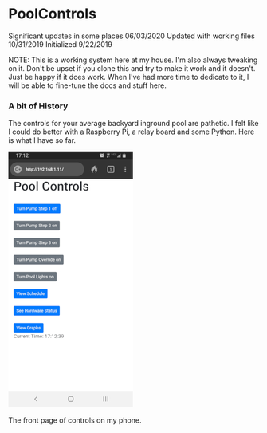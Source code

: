 # PoolControls
Significant updates in some places 06/03/2020
Updated with working files 10/31/2019
Initialized 9/22/2019


NOTE: This is a working system here at my house.  I'm also always tweaking on it.  Don't be upset if you clone this and try to make it work and it doesn't.  Just be happy if it does work.  When I've had more time to dedicate to it, I will be able to fine-tune the docs and stuff here.

### A bit of History

The controls for your average backyard inground pool are pathetic.  I felt like I could do better with a Raspberry Pi, a relay board and some Python.  Here is what I have so far.

![The front page of controls on my phone.](./Pics/Screenshot_20191031-171240_DuckDuckGo.jpg)


The front page of controls on my phone.

